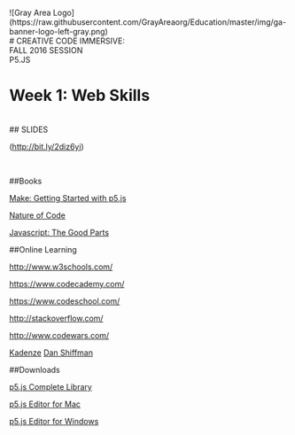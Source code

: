 <br>
![Gray Area Logo](https://raw.githubusercontent.com/GrayAreaorg/Education/master/img/ga-banner-logo-left-gray.png)
<br>
# CREATIVE CODE IMMERSIVE:<br> FALL 2016 SESSION <br> P5.JS

# Week 1: Web Skills

<br>
## SLIDES

(http://bit.ly/2diz6yi)

<br>

##Books

[Make: Getting Started with p5.js](https://www.amazon.com/Getting-Started-p5-js-Interactive-JavaScript/dp/1457186772)

[Nature of Code](http://natureofcode.com/)

[Javascript: The Good Parts](http://bdcampbell.net/javascript/book/javascript_the_good_parts.pdf)


##Online Learning

http://www.w3schools.com/

https://www.codecademy.com/

https://www.codeschool.com/

http://stackoverflow.com/

http://www.codewars.com/


[Kadenze](https://www.kadenze.com/courses/introduction-to-programming-for-the-visual-arts-with-p5-js/info)
[Dan Shiffman](https://www.youtube.com/playlist?list=PLRqwX-V7Uu6Zy51Q-x9tMWIv9cueOFTFA)


##Downloads

[p5.js Complete Library](https://github.com/processing/p5.js/releases/download/0.5.1/p5.zip)

[p5.js Editor for Mac](https://github.com/processing/p5.js-editor/releases/download/v0.5.10/p5-mac.zip)

[p5.js Editor for Windows](https://github.com/processing/p5.js-editor/releases/download/v0.5.10/p5-win.zip)